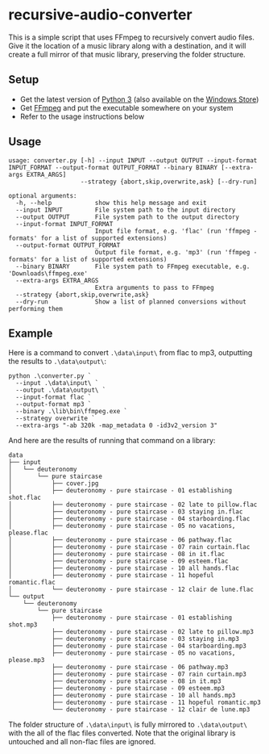 # recursive-audio-converter

This is a simple script that uses FFmpeg to recursively convert audio files. Give it the location of a music library along with a destination, and it will create a full mirror of that music library, preserving the folder structure.

## Setup

- Get the latest version of [Python 3](https://www.python.org/) (also available on the [Windows Store](https://www.microsoft.com/en-us/p/python-39/9p7qfqmjrfp7))
- Get [FFmpeg](https://www.ffmpeg.org/) and put the executable somewhere on your system
- Refer to the usage instructions below

## Usage

```
usage: converter.py [-h] --input INPUT --output OUTPUT --input-format INPUT_FORMAT --output-format OUTPUT_FORMAT --binary BINARY [--extra-args EXTRA_ARGS]
                    --strategy {abort,skip,overwrite,ask} [--dry-run]

optional arguments:
  -h, --help            show this help message and exit
  --input INPUT         File system path to the input directory
  --output OUTPUT       File system path to the output directory
  --input-format INPUT_FORMAT
                        Input file format, e.g. 'flac' (run 'ffmpeg -formats' for a list of supported extensions)
  --output-format OUTPUT_FORMAT
                        Output file format, e.g. 'mp3' (run 'ffmpeg -formats' for a list of supported extensions)
  --binary BINARY       File system path to FFmpeg executable, e.g. 'Downloads\ffmpeg.exe'
  --extra-args EXTRA_ARGS
                        Extra arguments to pass to FFmpeg
  --strategy {abort,skip,overwrite,ask}
  --dry-run             Show a list of planned conversions without performing them
```

## Example

Here is a command to convert `.\data\input\` from flac to mp3, outputting the results to `.\data\output\`:

```
python .\converter.py `
  --input .\data\input\ `
  --output .\data\output\ `
  --input-format flac `
  --output-format mp3 `
  --binary .\lib\bin\ffmpeg.exe `
  --strategy overwrite `
  --extra-args "-ab 320k -map_metadata 0 -id3v2_version 3"
```

And here are the results of running that command on a library:

```
data
├── input
│   └── deuteronomy
│       └── pure staircase
│           ├── cover.jpg
│           ├── deuteronomy - pure staircase - 01 establishing shot.flac
│           ├── deuteronomy - pure staircase - 02 late to pillow.flac
│           ├── deuteronomy - pure staircase - 03 staying in.flac
│           ├── deuteronomy - pure staircase - 04 starboarding.flac
│           ├── deuteronomy - pure staircase - 05 no vacations, please.flac
│           ├── deuteronomy - pure staircase - 06 pathway.flac
│           ├── deuteronomy - pure staircase - 07 rain curtain.flac
│           ├── deuteronomy - pure staircase - 08 in it.flac
│           ├── deuteronomy - pure staircase - 09 esteem.flac
│           ├── deuteronomy - pure staircase - 10 all hands.flac
│           ├── deuteronomy - pure staircase - 11 hopeful romantic.flac
│           └── deuteronomy - pure staircase - 12 clair de lune.flac
└── output
    └── deuteronomy
        └── pure staircase
            ├── deuteronomy - pure staircase - 01 establishing shot.mp3
            ├── deuteronomy - pure staircase - 02 late to pillow.mp3
            ├── deuteronomy - pure staircase - 03 staying in.mp3
            ├── deuteronomy - pure staircase - 04 starboarding.mp3
            ├── deuteronomy - pure staircase - 05 no vacations, please.mp3
            ├── deuteronomy - pure staircase - 06 pathway.mp3
            ├── deuteronomy - pure staircase - 07 rain curtain.mp3
            ├── deuteronomy - pure staircase - 08 in it.mp3
            ├── deuteronomy - pure staircase - 09 esteem.mp3
            ├── deuteronomy - pure staircase - 10 all hands.mp3
            ├── deuteronomy - pure staircase - 11 hopeful romantic.mp3
            └── deuteronomy - pure staircase - 12 clair de lune.mp3
```

The folder structure of `.\data\input\` is fully mirrored to `.\data\output\` with the all of the flac files converted. Note that the original library is untouched and all non-flac files are ignored.
